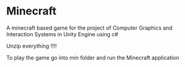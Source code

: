 # Minecraft
A minecraft  based game for the project of Computer Graphics and Interaction Systems in Unity Engine using c#

Unzip everything !!!!

To play the game go into min folder and run the Minecraft application
